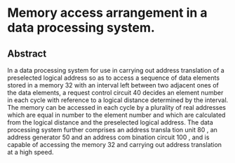 # Memory access arrangement in a data processing system.

## Abstract
In a data processing system for use in carrying out address translation of a preselected logical address so as to access a sequence of data elements stored in a memory 32 with an interval left between two adjacent ones of the data elements, a request control circuit 40 decides an element number in each cycle with reference to a logical distance determined by the interval. The memory can be accessed in each cycle by a plurality of real addresses which are equal in number to the element number and which are calculated from the logical distance and the preselected logical address. The data processing system further comprises an address transla tion unit 80 , an address generator 50 and an address com bination circuit 100 , and is capable of accessing the memory 32 and carrying out address translation at a high speed.